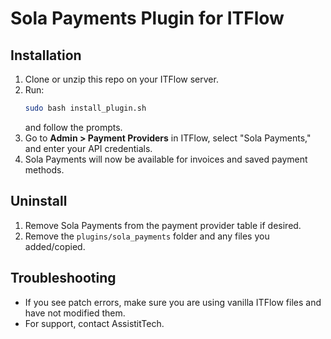 # Sola Payments Plugin for ITFlow

## Installation

1. Clone or unzip this repo on your ITFlow server.
2. Run:
   ```bash
   sudo bash install_plugin.sh
   ```
   and follow the prompts.
3. Go to **Admin > Payment Providers** in ITFlow, select "Sola Payments," and enter your API credentials.
4. Sola Payments will now be available for invoices and saved payment methods.

## Uninstall

1. Remove Sola Payments from the payment provider table if desired.
2. Remove the `plugins/sola_payments` folder and any files you added/copied.

## Troubleshooting

- If you see patch errors, make sure you are using vanilla ITFlow files and have not modified them.
- For support, contact AssistitTech.